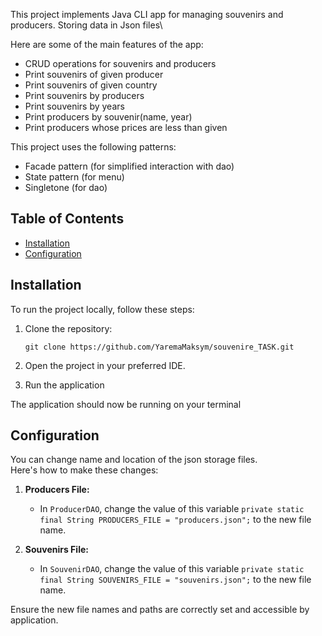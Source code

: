 This project implements Java CLI app for managing souvenirs and producers. Storing data in Json files\

Here are some of the main features of the app:
* CRUD operations for souvenirs and producers
* Print souvenirs of given producer
* Print souvenirs of given country
* Print souvenirs by producers
* Print souvenirs by years
* Print producers by souvenir(name, year)
* Print producers whose prices are less than given

This project uses the following patterns:
* Facade pattern (for simplified interaction with dao)
* State pattern (for menu)
* Singletone (for dao)

## Table of Contents

- [Installation](#installation)
- [Configuration](#configuration)

## Installation

To run the project locally, follow these steps:

1. Clone the repository:

   ```
   git clone https://github.com/YaremaMaksym/souvenire_TASK.git
   ```

2. Open the project in your preferred IDE.

3. Run the application

The application should now be running on your terminal

## Configuration
You can change name and location of the json storage files.\
Here's how to make these changes:

1. **Producers File:**
   - In `ProducerDAO`, change the value of this variable `private static final String PRODUCERS_FILE = "producers.json";` to the new file name.

2. **Souvenirs File:**
   - In `SouvenirDAO`, change the value of this variable `private static final String SOUVENIRS_FILE = "souvenirs.json";` to the new file name.

Ensure the new file names and paths are correctly set and accessible by application.

